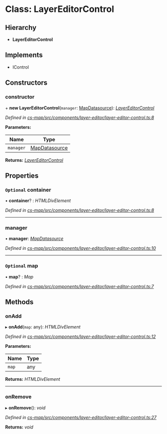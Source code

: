# Class: LayerEditorControl

## Hierarchy

* **LayerEditorControl**

## Implements

* IControl

## Constructors

###  constructor

\+ **new LayerEditorControl**(`manager`: [MapDatasource](_cs_map_src_datasources_map_datasource_.mapdatasource.md)): *[LayerEditorControl](_cs_map_src_components_layer_editor_layer_editor_control_.layereditorcontrol.md)*

*Defined in [cs-map/src/components/layer-editor/layer-editor-control.ts:8](https://github.com/RichardHovenkamp/csnext/blob/d817caa/packages/cs-map/src/components/layer-editor/layer-editor-control.ts#L8)*

**Parameters:**

Name | Type |
------ | ------ |
`manager` | [MapDatasource](_cs_map_src_datasources_map_datasource_.mapdatasource.md) |

**Returns:** *[LayerEditorControl](_cs_map_src_components_layer_editor_layer_editor_control_.layereditorcontrol.md)*

## Properties

### `Optional` container

• **container**? : *HTMLDivElement*

*Defined in [cs-map/src/components/layer-editor/layer-editor-control.ts:8](https://github.com/RichardHovenkamp/csnext/blob/d817caa/packages/cs-map/src/components/layer-editor/layer-editor-control.ts#L8)*

___

###  manager

• **manager**: *[MapDatasource](_cs_map_src_datasources_map_datasource_.mapdatasource.md)*

*Defined in [cs-map/src/components/layer-editor/layer-editor-control.ts:10](https://github.com/RichardHovenkamp/csnext/blob/d817caa/packages/cs-map/src/components/layer-editor/layer-editor-control.ts#L10)*

___

### `Optional` map

• **map**? : *Map*

*Defined in [cs-map/src/components/layer-editor/layer-editor-control.ts:7](https://github.com/RichardHovenkamp/csnext/blob/d817caa/packages/cs-map/src/components/layer-editor/layer-editor-control.ts#L7)*

## Methods

###  onAdd

▸ **onAdd**(`map`: any): *HTMLDivElement*

*Defined in [cs-map/src/components/layer-editor/layer-editor-control.ts:12](https://github.com/RichardHovenkamp/csnext/blob/d817caa/packages/cs-map/src/components/layer-editor/layer-editor-control.ts#L12)*

**Parameters:**

Name | Type |
------ | ------ |
`map` | any |

**Returns:** *HTMLDivElement*

___

###  onRemove

▸ **onRemove**(): *void*

*Defined in [cs-map/src/components/layer-editor/layer-editor-control.ts:27](https://github.com/RichardHovenkamp/csnext/blob/d817caa/packages/cs-map/src/components/layer-editor/layer-editor-control.ts#L27)*

**Returns:** *void*
